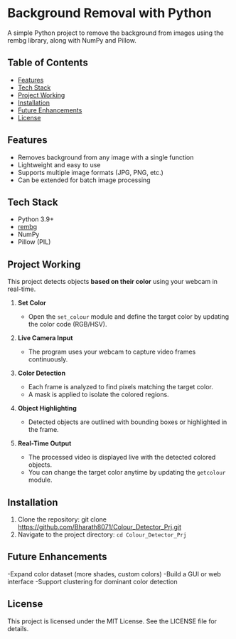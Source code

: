 # Background Removal with Python
A simple Python project to remove the background from images using the rembg library, along with NumPy and Pillow.

## Table of Contents
- [Features](#features)
- [Tech Stack](#tech-stack)
- [Project Working](#project-working)
- [Installation](#installation)
- [Future Enhancements](#future-enhancements)
- [License](#license)


## Features

- Removes background from any image with a single function
- Lightweight and easy to use
- Supports multiple image formats (JPG, PNG, etc.)
- Can be extended for batch image processing  

## Tech Stack

- Python 3.9+
- [rembg](https://github.com/danielgatis/rembg)
- NumPy
- Pillow (PIL)

## Project Working

This project detects objects **based on their color** using your webcam in real-time.  

1. **Set Color**  
   - Open the `set_colour` module and define the target color by updating the color code (RGB/HSV).  

2. **Live Camera Input**  
   - The program uses your webcam to capture video frames continuously.  

3. **Color Detection**  
   - Each frame is analyzed to find pixels matching the target color.  
   - A mask is applied to isolate the colored regions.  

4. **Object Highlighting**  
   - Detected objects are outlined with bounding boxes or highlighted in the frame.  

5. **Real-Time Output**  
   - The processed video is displayed live with the detected colored objects.  
   - You can change the target color anytime by updating the `getcolour` module.


## Installation

 1. Clone the repository: git clone https://github.com/Bharath8071/Colour_Detector_Prj.git
 2. Navigate to the project directory: `cd Colour_Detector_Prj`


## Future Enhancements

-Expand color dataset (more shades, custom colors)
-Build a GUI or web interface
-Support clustering for dominant color detection

## License

This project is licensed under the MIT License. See the LICENSE file for details.
